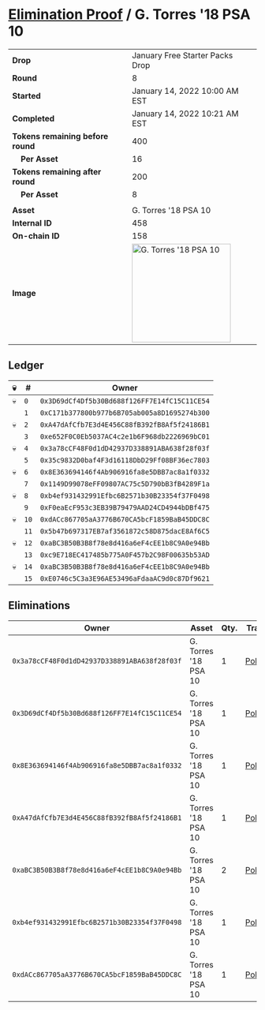 # [Elimination Proof](./readme.md) / G. Torres &#039;18 PSA 10

|||
|---|---|
| **Drop** | January Free Starter Packs Drop |
| **Round** | 8 |
| **Started** | January 14, 2022 10:00 AM EST |
| **Completed** | January 14, 2022 10:21 AM EST |
| **Tokens remaining before round** | 400 |
| **&nbsp;&nbsp;&nbsp;&nbsp;Per Asset** | 16 |
| **Tokens remaining after round** | 200 |
| **&nbsp;&nbsp;&nbsp;&nbsp;Per Asset** | 8 |
| | |
| **Asset** | G. Torres &#039;18 PSA 10 |
| **Internal ID** | 458 |
| **On-chain ID** | 158 |
| **Image** | <img src="https://tcdn.blokpax.com/954504e8-1afd-470f-8705-99928c3187e7/55cedc2901ab5236fec0c469a8fe833df935e9b81eed45f3a7c8796e5907b62d.png" height="200" alt="G. Torres &#039;18 PSA 10" /> |

## Ledger

| 💀 | # | Owner |
| --- | --- | --- |
| 💀 | `0` | `0x3D69dCf4Df5b30Bd688f126FF7E14fC15C11CE54` |
|  | `1` | `0xC171b377800b977b6B705ab005a8D1695274b300` |
| 💀 | `2` | `0xA47dAfCfb7E3d4E456C88fB392fB8Af5f24186B1` |
|  | `3` | `0xe652F0C0Eb5037AC4c2e1b6F968db2226969bC01` |
| 💀 | `4` | `0x3a78cCF48F0d1dD42937D338891ABA638f28f03f` |
|  | `5` | `0x35c9832D0baf4F3d16118DbD29Ff08BF36ec7803` |
| 💀 | `6` | `0x8E363694146f4Ab906916fa8e5DBB7ac8a1f0332` |
|  | `7` | `0x1149D99078eFF09807AC75c5D790bB3fB4289F1a` |
| 💀 | `8` | `0xb4ef931432991Efbc6B2571b30B23354f37F0498` |
|  | `9` | `0xF0eaEcF953c3EB39B79479AAD24CD4944bDBf475` |
| 💀 | `10` | `0xdACc867705aA3776B670CA5bcF1859BaB45DDC8C` |
|  | `11` | `0x5b47b697317EB7af3561872c58D875dacE8Af6C5` |
| 💀 | `12` | `0xaBC3B50B3B8f78e8d416a6eF4cEE1b8C9A0e94Bb` |
|  | `13` | `0xc9E718EC417485b775A0F457b2C98F00635b53AD` |
| 💀 | `14` | `0xaBC3B50B3B8f78e8d416a6eF4cEE1b8C9A0e94Bb` |
|  | `15` | `0xE0746c5C3a3E96AE53496aFdaaAC9d0c87Df9621` |


## Eliminations

| Owner | Asset | Qty. | Transaction |
| --- | --- | --- | --- |
| `0x3a78cCF48F0d1dD42937D338891ABA638f28f03f` | G. Torres '18 PSA 10 | 1 | [Polygonscan](https://polygonscan.com/tx/0x5d064422dc1e31ef8580f38f0c1001e922f84992971cbc3495e4c8b3d4817da4) |
| `0x3D69dCf4Df5b30Bd688f126FF7E14fC15C11CE54` | G. Torres '18 PSA 10 | 1 | [Polygonscan](https://polygonscan.com/tx/0x62ce801513660937396cdfd575e3c0760b1b26608db7500a3838d14c137604b3) |
| `0x8E363694146f4Ab906916fa8e5DBB7ac8a1f0332` | G. Torres '18 PSA 10 | 1 | [Polygonscan](https://polygonscan.com/tx/0x37a6a628ca2a39c5b52e50b9f4aa9af0933c1347d39423c93302d1ee79a88244) |
| `0xA47dAfCfb7E3d4E456C88fB392fB8Af5f24186B1` | G. Torres '18 PSA 10 | 1 | [Polygonscan](https://polygonscan.com/tx/0x42dfcde4d254a9ccc1772ffc535e0871d654a1bb80696380bfbbd31a8bef62e3) |
| `0xaBC3B50B3B8f78e8d416a6eF4cEE1b8C9A0e94Bb` | G. Torres '18 PSA 10 | 2 | [Polygonscan](https://polygonscan.com/tx/0xe4404c7c3fae8ae600c712b681d3b08f64d40fffb211d8fdbe52647f8ff31a58) |
| `0xb4ef931432991Efbc6B2571b30B23354f37F0498` | G. Torres '18 PSA 10 | 1 | [Polygonscan](https://polygonscan.com/tx/0xc91cb486e787e3b6f46517561c3fd3e9d97cd76e4c9a4964b4195bec81d76198) |
| `0xdACc867705aA3776B670CA5bcF1859BaB45DDC8C` | G. Torres '18 PSA 10 | 1 | [Polygonscan](https://polygonscan.com/tx/0x1107eb2ab9929b1172b7ece10d5bbaf92feb38cc498af9113834a63aced026d6) |
